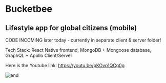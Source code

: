 # Bucketbee

## Lifestyle app for global citizens (mobile)

CODE INCOMING later today - currently in separate client & server folder! 

Tech Stack: React Native frontend, MongoDB + Mongoose database, GraphQL + Apollo Client/Server

Here is the Youtube link: https://youtu.be/pKOvp1QCg0g

![end](https://user-images.githubusercontent.com/59074533/110655751-3ac63a80-81b7-11eb-9cea-6651525d7322.png)
